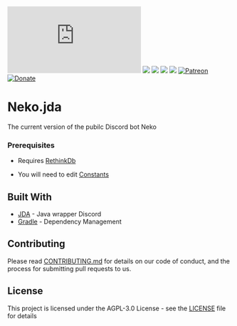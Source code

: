 [![](https://dickswordapp.com/api/guilds/333713662739218433/widget.json)](https://discord.gg/EYGgT5Y) [![](https://dickswordapp.com/api/guilds/334186716770598912/custom.svg)](https://bot.nekos.life) ![](https://cdn.discordapp.com/attachments/377619690513498133/406183455123177481/OpenSauce.svg) ![](https://cdn.discordapp.com/attachments/330777295952543744/478325842188042241/license.svg) ![](https://circleci.com/gh/Nekos-life/neko-bot-jda.svg?style=svg) [![Patreon](https://img.shields.io/badge/patreon-donate-green.svg)](https://www.patreon.com/Nekos_life) [![Donate](https://img.shields.io/badge/Donate-PayPal-blue.svg)](https://paypal.me/boobbot)

# Neko.jda

The current version of the pubilc Discord bot Neko

### Prerequisites

* Requires [RethinkDb](https://www.rethinkdb.com/)

* You will need to edit [Constants](src/main/java/life/nekos/bot/commons/Constants.java)

## Built With

* [JDA](https://github.com/DV8FromTheWorld/JDA) - Java wrapper Discord
* [Gradle](https://gradle.org/) - Dependency Management

## Contributing

Please read [CONTRIBUTING.md](CONTRIBUTING.md) for details on our code of conduct, and the process for submitting pull
requests to us.

## License

This project is licensed under the AGPL-3.0 License - see the [LICENSE](LICENSE) file for details


